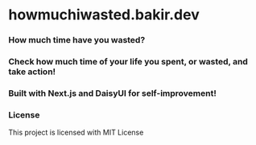# howmuchiwasted.bakir.dev

### How much time have you wasted?

### Check how much time of your life you spent, or wasted, and take action!

### Built with Next.js and DaisyUI for self-improvement!

### License

This project is licensed with MIT License
